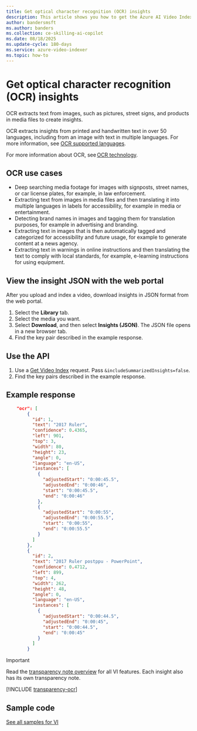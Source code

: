 ```yaml
---
title: Get optical character recognition (OCR) insights
description: This article shows you how to get the Azure AI Video Indexer optical character recognition (OCR) insights.
author: bandersmsft
ms.author: banders
ms.collection: ce-skilling-ai-copilot
ms.date: 08/18/2025
ms.update-cycle: 180-days
ms.service: azure-video-indexer
ms.topic: how-to
---
```


# Get optical character recognition (OCR) insights

OCR extracts text from images, such as pictures, street signs, and products in media files to create insights.

OCR extracts insights from printed and handwritten text in over 50 languages, including from an image with text in multiple languages. For more information, see [OCR supported languages](/azure/ai-services/computer-vision/language-support#optical-character-recognition-ocr).

For more information about OCR, see [OCR technology](/azure/ai-services/computer-vision/overview-ocr).

## OCR use cases

- Deep searching media footage for images with signposts, street names, or car license plates, for example, in law enforcement. 
- Extracting text from images in media files and then translating it into multiple languages in labels for accessibility, for example in media or entertainment. 
- Detecting brand names in images and tagging them for translation purposes, for example in advertising and branding. 
- Extracting text in images that is then automatically tagged and categorized for accessibility and future usage, for example to generate content at a news agency. 
- Extracting text in warnings in online instructions and then translating the text to comply with local standards, for example, e-learning instructions for using equipment.

## View the insight JSON with the web portal

After you upload and index a video, download insights in JSON format from the web portal.

1. Select the **Library** tab.
1. Select the media you want.
1. Select **Download**, and then select **Insights (JSON)**. The JSON file opens in a new browser tab.
1. Find the key pair described in the example response.

## Use the API

1. Use a [Get Video Index](https://api-portal.videoindexer.ai/api-details#api=Operations&operation=Get-Video-Index) request. Pass `&includeSummarizedInsights=false`.
2. Find the key pairs described in the example response.

## Example response

```json
    "ocr": [
        {
          "id": 1,
          "text": "2017 Ruler",
          "confidence": 0.4365,
          "left": 901,
          "top": 3,
          "width": 80,
          "height": 23,
          "angle": 0,
          "language": "en-US",
          "instances": [
            {
              "adjustedStart": "0:00:45.5",
              "adjustedEnd": "0:00:46",
              "start": "0:00:45.5",
              "end": "0:00:46"
            },
            {
              "adjustedStart": "0:00:55",
              "adjustedEnd": "0:00:55.5",
              "start": "0:00:55",
              "end": "0:00:55.5"
            }
          ]
        },
        {
          "id": 2,
          "text": "2017 Ruler postppu - PowerPoint",
          "confidence": 0.4712,
          "left": 899,
          "top": 4,
          "width": 262,
          "height": 48,
          "angle": 0,
          "language": "en-US",
          "instances": [
            {
              "adjustedStart": "0:00:44.5",
              "adjustedEnd": "0:00:45",
              "start": "0:00:44.5",
              "end": "0:00:45"
            }
          ]
        }
``` 

> [!IMPORTANT]
> Read the [transparency note overview](/legal/azure-video-indexer/transparency-note?context=/azure/azure-video-indexer/context/context) for all VI features. Each insight also has its own transparency note.

[!INCLUDE [transparency-ocr](./includes/transparency-ocr.md)]

## Sample code

[See all samples for VI](https://github.com/Azure-Samples/azure-video-indexer-samples)

